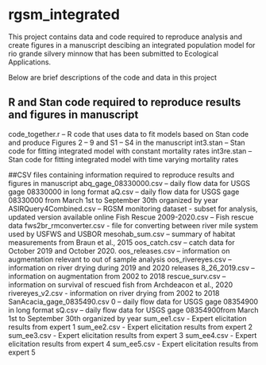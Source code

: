 # rgsm_integrated

This project contains data and code required to reproduce analysis and create figures in a manuscript descibing an integrated population model for rio grande silvery minnow that has been submitted to Ecological Applications.

Below are brief descriptions of the code and data in this project

## R and Stan code required to reproduce results and figures in manuscript
code_together.r – R code that uses data to fit models based on Stan code and produce Figures 2 – 9 and S1 – S4 in the manuscript
int3.stan – Stan code for fitting integrated model with constant mortality rates
int3re.stan – Stan code for fitting integrated model with time varying mortality rates

##CSV files containing information required to reproduce results and figures in manuscript
abq_gage_08330000.csv – daily flow data for USGS gage 08330000 in long format
aQ.csv – daily flow data for USGS gage 08330000 from March 1st to September 30th organized by year
ASIRQuery4Combined.csv – RGSM monitoring dataset - subset for analysis, updated version available online
Fish Rescue 2009-2020.csv – Fish rescue data
fws2br_rmconverter.csv - file for converting between river mile system used by USFWS and USBOR
mesohab_sum.csv – summary of habitat measurements from Braun et al., 2015
oos_catch.csv – catch data for October 2019 and October 2020.
oos_releases.csv – information on augmentation relevant to out of sample analysis
oos_rivereyes.csv – information on river drying during 2019 and 2020
releases 8_26_2019.csv – information on augmentation from 2002 to 2018
rescue_surv.csv – information on survival of rescued fish from Archdeacon et al., 2020
rivereyes_v2.csv - information on river drying from 2002 to 2018
SanAcacia_gage_0835490.csv 0 – daily flow data for USGS gage 08354900 in long format
sQ.csv – daily flow data for USGS gage 08354900from March 1st to September 30th organized by year
sum_ee1.csv - Expert elicitation results from expert 1
sum_ee2.csv - Expert elicitation results from expert 2
sum_ee3.csv - Expert elicitation results from expert 3
sum_ee4.csv - Expert elicitation results from expert 4
sum_ee5.csv - Expert elicitation results from expert 5
